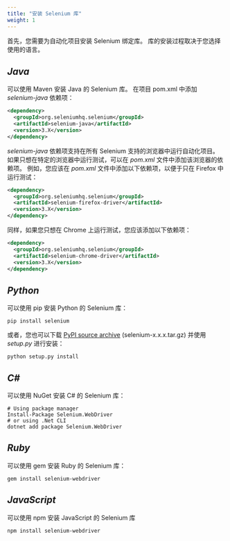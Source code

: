 ```yaml
---
title: "安装 Selenium 库"
weight: 1
---
```


首先，您需要为自动化项目安装 Selenium 绑定库。
库的安装过程取决于您选择使用的语言。

## _Java_

可以使用 Maven 安装 Java 的 Selenium 库。
在项目 pom.xml 中添加 _selenium-java_ 依赖项：

```xml
<dependency>
  <groupId>org.seleniumhq.selenium</groupId>
  <artifactId>selenium-java</artifactId>
  <version>3.X</version>
</dependency>
```

_selenium-java_ 依赖项支持在所有 Selenium 支持的浏览器中运行自动化项目。
如果只想在特定的浏览器中运行测试，可以在 _pom.xml_ 文件中添加该浏览器的依赖项。
例如，您应该在 _pom.xml_ 文件中添加以下依赖项，以便于只在 Firefox 中运行测试：

```xml
<dependency>
  <groupId>org.seleniumhq.selenium</groupId>
  <artifactId>selenium-firefox-driver</artifactId>
  <version>3.X</version>
</dependency>
```

同样，如果您只想在 Chrome 上运行测试，您应该添加以下依赖项：

```xml
<dependency>
  <groupId>org.seleniumhq.selenium</groupId>
  <artifactId>selenium-chrome-driver</artifactId>
  <version>3.X</version>
</dependency>
```

## _Python_

可以使用 pip 安装 Python 的 Selenium 库：

```shell
pip install selenium
```

或者，您也可以下载 [PyPI source archive](https://pypi.org/project/selenium/#files)
(selenium-x.x.x.tar.gz) 并使用 _setup.py_ 进行安装：

```shell
python setup.py install
```

## _C#_

可以使用 NuGet 安装 C# 的 Selenium 库：

```shell
# Using package manager
Install-Package Selenium.WebDriver
# or using .Net CLI
dotnet add package Selenium.WebDriver
```

## _Ruby_

可以使用 gem 安装 Ruby 的 Selenium 库：

```shell
gem install selenium-webdriver
```

## _JavaScript_

可以使用 npm 安装 JavaScript 的 Selenium 库

```shell
npm install selenium-webdriver
```
